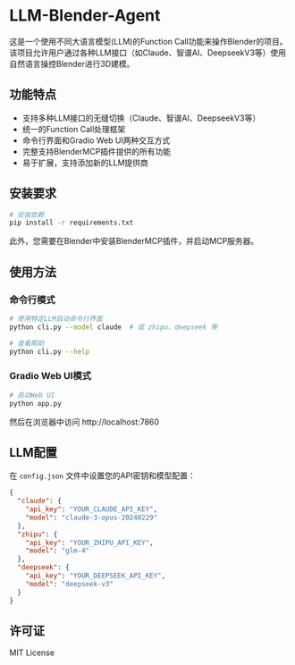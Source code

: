 # LLM-Blender-Agent

这是一个使用不同大语言模型(LLM)的Function Call功能来操作Blender的项目。该项目允许用户通过各种LLM接口（如Claude、智谱AI、DeepseekV3等）使用自然语言操控Blender进行3D建模。

## 功能特点

- 支持多种LLM接口的无缝切换（Claude、智谱AI、DeepseekV3等）
- 统一的Function Call处理框架
- 命令行界面和Gradio Web UI两种交互方式
- 完整支持BlenderMCP插件提供的所有功能
- 易于扩展，支持添加新的LLM提供商

## 安装要求

```bash
# 安装依赖
pip install -r requirements.txt
```

此外，您需要在Blender中安装BlenderMCP插件，并启动MCP服务器。

## 使用方法

### 命令行模式

```bash
# 使用特定LLM启动命令行界面
python cli.py --model claude  # 或 zhipu、deepseek 等

# 查看帮助
python cli.py --help
```

### Gradio Web UI模式

```bash
# 启动Web UI
python app.py
```

然后在浏览器中访问 http://localhost:7860

## LLM配置

在 `config.json` 文件中设置您的API密钥和模型配置：

```json
{
  "claude": {
    "api_key": "YOUR_CLAUDE_API_KEY",
    "model": "claude-3-opus-20240229"
  },
  "zhipu": {
    "api_key": "YOUR_ZHIPU_API_KEY",
    "model": "glm-4"
  },
  "deepseek": {
    "api_key": "YOUR_DEEPSEEK_API_KEY",
    "model": "deepseek-v3"
  }
}
```

## 许可证

MIT License 
